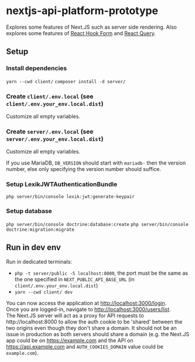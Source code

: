# nextjs-api-platform-prototype

Explores some features of Next.JS such as server side rendering. Also explores some features of
[React Hook Form](https://react-hook-form.com/) and [React Query](https://tanstack.com/query/v3/).

## Setup
### Install dependencies
`yarn --cwd client/`
`composer install -d server/`

### Create `client/.env.local` (see `client/.env.your_env.local.dist`)
Customize all empty variables.

### Create `server/.env.local` (see `server/.env.your_env.local.dist`)
Customize all empty variables.

If you use MariaDB, `DB_VERSION` should start with `mariadb-` then the version number, else only specifying the version
number should suffice.

### Setup LexikJWTAuthenticationBundle
`php server/bin/console lexik:jwt:generate-keypair`

### Setup database
`php server/bin/console doctrine:database:create`
`php server/bin/console doctrine:migration:migrate`

## Run in dev env
Run in dedicated terminals:
- `php -t server/public -S localhost:8000`, the port must be the same as the one specified in `NEXT_PUBLIC_API_BASE_URL`
(in `client/.env.your_env.local.dist`)
- `yarn --cwd client/ dev`

You can now access the application at [http://localhost:3000/login](http://localhost:3000/login).\
Once you are logged-in, navigate to [http://localhost:3000/users/list](http://localhost:3000/users/list).\
The Next.JS server will act as a proxy for API requests to http://localhost:8000 to allow the auth cookie to be 'shared'
between the two origins even though they don't share a domain. It should not be an issue in production as both servers
should share a domain (e.g. the Next.JS app could be on https://example.com and the API on https://api.example.com and
`AUTH_COOKIES_DOMAIN` value could be `example.com`).
